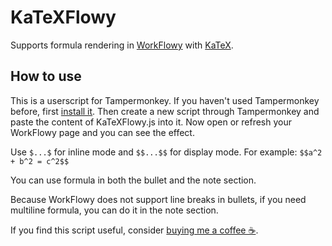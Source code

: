 # KaTeXFlowy
Supports formula rendering in [WorkFlowy](https://workflowy.com/) with [KaTeX](https://katex.org/).

## How to use
This is a userscript for Tampermonkey. If you haven't used Tampermonkey before, first [install it](https://chrome.google.com/webstore/detail/tampermonkey/dhdgffkkebhmkfjojejmpbldmpobfkfo). Then create a new script through Tampermonkey and paste the content of KaTeXFlowy.js into it. Now open or refresh your WorkFlowy page and you can see the effect.

Use `$...$` for inline mode and `$$...$$` for display mode. For example: `$$a^2 + b^2 = c^2$$`

You can use formula in both the bullet and the note section.

Because WorkFlowy does not support line breaks in bullets, if you need multiline formula, you can do it in the note section.

If you find this script useful, consider [buying me a coffee ☕](https://www.buymeacoffee.com/bettyjj).
